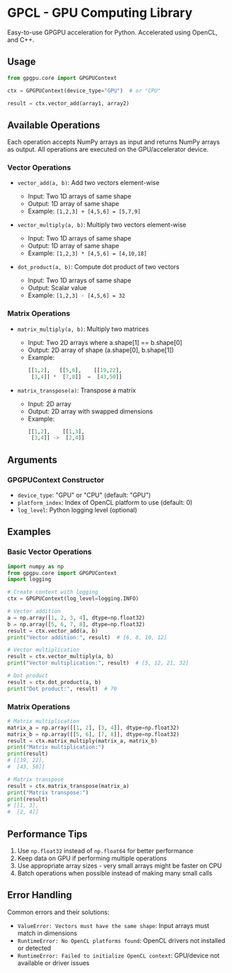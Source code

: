 # GPCL - GPU Computing Library

Easy-to-use GPGPU acceleration for Python. Accelerated using OpenCL, and C++.

## Usage

```python
from gpgpu.core import GPGPUContext

ctx = GPGPUContext(device_type="GPU")  # or "CPU"

result = ctx.vector_add(array1, array2)
```

## Available Operations

Each operation accepts NumPy arrays as input and returns NumPy arrays as output. All operations are executed on the GPU/accelerator device.

### Vector Operations
- `vector_add(a, b)`: Add two vectors element-wise
  - Input: Two 1D arrays of same shape
  - Output: 1D array of same shape
  - Example: `[1,2,3] + [4,5,6] = [5,7,9]`

- `vector_multiply(a, b)`: Multiply two vectors element-wise
  - Input: Two 1D arrays of same shape
  - Output: 1D array of same shape
  - Example: `[1,2,3] * [4,5,6] = [4,10,18]`

- `dot_product(a, b)`: Compute dot product of two vectors
  - Input: Two 1D arrays of same shape
  - Output: Scalar value
  - Example: `[1,2,3] · [4,5,6] = 32`

### Matrix Operations
- `matrix_multiply(a, b)`: Multiply two matrices
  - Input: Two 2D arrays where a.shape[1] == b.shape[0]
  - Output: 2D array of shape (a.shape[0], b.shape[1])
  - Example: 
    ```python
    [[1,2],   [[5,6],    [[19,22],
     [3,4]] *  [7,8]]  =  [43,50]]
    ```

- `matrix_transpose(a)`: Transpose a matrix
  - Input: 2D array
  - Output: 2D array with swapped dimensions
  - Example: 
    ```python
    [[1,2],    [[1,3],
     [3,4]] ->  [2,4]]
    ```

## Arguments

### GPGPUContext Constructor
- `device_type`: "GPU" or "CPU" (default: "GPU")
- `platform_index`: Index of OpenCL platform to use (default: 0)
- `log_level`: Python logging level (optional)

## Examples

### Basic Vector Operations
```python
import numpy as np
from gpgpu.core import GPGPUContext
import logging

# Create context with logging
ctx = GPGPUContext(log_level=logging.INFO)

# Vector addition
a = np.array([1, 2, 3, 4], dtype=np.float32)
b = np.array([5, 6, 7, 8], dtype=np.float32)
result = ctx.vector_add(a, b)
print("Vector addition:", result)  # [6, 8, 10, 12]

# Vector multiplication
result = ctx.vector_multiply(a, b)
print("Vector multiplication:", result)  # [5, 12, 21, 32]

# Dot product
result = ctx.dot_product(a, b)
print("Dot product:", result)  # 70
```

### Matrix Operations
```python
# Matrix multiplication
matrix_a = np.array([[1, 2], [3, 4]], dtype=np.float32)
matrix_b = np.array([[5, 6], [7, 8]], dtype=np.float32)
result = ctx.matrix_multiply(matrix_a, matrix_b)
print("Matrix multiplication:")
print(result)
# [[19, 22],
#  [43, 50]]

# Matrix transpose
result = ctx.matrix_transpose(matrix_a)
print("Matrix transpose:")
print(result)
# [[1, 3],
#  [2, 4]]
```

## Performance Tips
1. Use `np.float32` instead of `np.float64` for better performance
2. Keep data on GPU if performing multiple operations
3. Use appropriate array sizes - very small arrays might be faster on CPU
4. Batch operations when possible instead of making many small calls

## Error Handling
Common errors and their solutions:
- `ValueError: Vectors must have the same shape`: Input arrays must match in dimensions
- `RuntimeError: No OpenCL platforms found`: OpenCL drivers not installed or detected
- `RuntimeError: Failed to initialize OpenCL context`: GPU/device not available or driver issues 